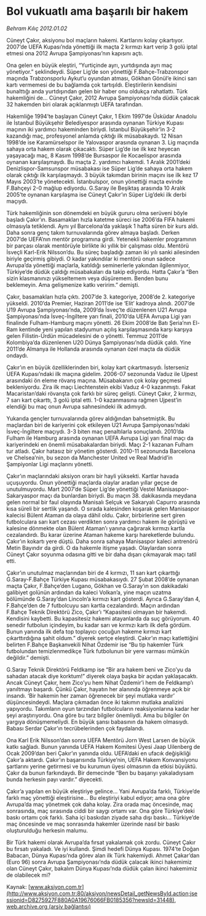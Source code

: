 # Bol vukuatlı ama başarılı bir hakem

*Behram Kılıç 2012.01.02*

<font class="agenda2NewsSpot">
 Cüneyt Çakır, aksiyonu bol maçların hakemi. Kartlarını kolay çıkartıyor. 2007’de UEFA Kupası’nda yönettiği ilk maçta 2 kırmızı kart verip 3 golü iptal etmesi ona 2012 Avrupa Şampiyonası’nın kapısını açtı.
</font>
<font class="newsDetail">
 <p class="MsoNormal">
  Ona gelen en büyük eleştiri, “Yurtiçinde ayrı, yurtdışında ayrı maç yönetiyor.” şeklindeydi. Süper Lig’de son yönettiği F.Bahçe-Trabzonspor maçında Trabzonsporlu Aykut’u oyundan atması, Gökhan Gönül’e ikinci sarı kartı vermemesi de bu bağlamda çok tartışıldı. Eleştirilerin kendisini bunalttığı anda yurtdışından gelen bir haber onu oldukça rahatlattı. Türk hakemliğini de... Cüneyt Çakır, 2012 Avrupa Şampiyonası’nda düdük çalacak 32 hakemden biri olarak açıklanmıştı UEFA tarafından.
 </p>
 <p class="MsoNormal">
  Hakemliğe 1994’te başlayan Cüneyt Çakır, 1 Ekim 1997’de Üsküdar Anadolu ile İstanbul Büyükşehir Belediyespor arasında oynanan Türkiye Kupası maçının iki yardımcı hakeminden biriydi. İstanbul Büyükşehir’in 3-2 kazandığı maç, profesyonel anlamda çıktığı ilk müsabakaydı. 12 Nisan 1998’de ise Karamürselspor ile Yalovaspor arasında oynanan 3. Lig maçında sahaya orta hakem olarak çıkacaktı. Süper Lig’de ise ilk kez heyecan yaşayacağı maç, 8 Kasım 1998’de Bursaspor ile Kocaelispor arasında oynanan karşılaşmaydı. Bu maçta 2. yardımcı hakemdi. 1 Aralık 2001’deki Denizlispor-Samsunspor müsabakası ise Süper Lig’de sahaya orta hakem olarak çıktığı ilk karşılaşmaydı. 3 büyük takımdan birinin maçını ise ilk kez 17 Mayıs 2003’te yönetecekti. İstanbulspor, onun yönettiği maçta evinde F.Bahçeyi 2-0 mağlup ediyordu. G.Saray ile Beşiktaş arasında 10 Aralık 2005’te oynanan karşılaşma ise Cüneyt Çakır’ın Süper Lig’deki ilk derbi maçıydı.
 </p>
 <p class="MsoNormal">
  Türk hakemliğinin son dönemdeki en büyük gururu olma serüveni böyle başladı Çakır’ın. Basamakları hızla katetme süreci ise 2006’da FIFA hakemi olmasıyla tetiklendi. Aynı yıl Barcelona’da yaklaşık 1 hafta süren bir kurs aldı. Daha sonra genç takım turnuvalarında görev almaya başladı. Derken 2007’de UEFA’nın mentör programına girdi. Yetenekli hakemler programının bir parçası olarak mentörüyle birlikte iki yıllık bir çalışması oldu. Mentörü İsveçli Karl-Erik Nilsson’du. Bu süreç başladığı zaman iki yılı sanki ailesinden biriyle geçirmiş gibiydi. O kadar yakındılar ki mentörü onun sadece Avrupa’da yönettiği maçlarla, katıldığı seminerlerle yakından ilgilenmiyor, Türkiye’de düdük çaldığı müsabakaları da takip ediyordu. Hatta Çakır’a “Ben sizin klasmanınızı yükseltemem veya düşüremem. Benden bunu beklemeyin. Ama gelişmenize katkı veririm.” demişti.
 </p>
 <p class="MsoNormal">
  Çakır, basamakları hızla çıktı. 2007’de 3. kategoriye, 2008’de 2. kategoriye yükseldi. 2010’da Premier, Haziran 2011’de ise ‘Elit’ kadroya alındı. 2007’de U19 Avrupa Şampiyonası’nda, 2009’da İsveç’te düzenlenen U21 Avrupa Şampiyonası’nda İsveç-İngiltere yarı finali, 2010’da UEFA Avrupa Ligi yarı finalinde Fulham-Hamburg maçını yönetti. 26 Ekim 2008’de Batı Şeria’nın El-Ram kentinde yeni yapılan stadyumun açılış karşılaşmasında karşı karşıya gelen Filistin-Ürdün mücadelesini de o yönetti. Temmuz 2011’de Kolombiya’da düzenlenen U20 Dünya Şampiyonası’nda düdük çaldı. Yine 2011’de Almanya ile Hollanda arasında oynanan özel maçta da düdük ondaydı.
 </p>
 <p class="MsoNormal">
  Çakır’ın en büyük özelliklerinden biri, kolay kart çıkartmasıydı. İsterseniz UEFA Kupası’ndaki ilk maçına gidelim. 2006-07 sezonunda Vaduz ile Ujpest arasındaki ön eleme rövanş maçına. Müsabakanın çok kolay geçmesi bekleniyordu. Zira ilk maçı Liechtenstein ekibi Vaduz 4-0 kazanmıştı. Fakat Macaristan’daki rövanşta çok farklı bir süreç gelişti. Cüneyt Çakır, 2 kırmızı, 7 sarı kart çıkarttı, 3 golü iptal etti. 1-0 kazanmasına rağmen Ujpest’in elendiği bu maç onun Avrupa sahnesindeki ilk adımıydı.
 </p>
 <p class="MsoNormal">
  Yukarıda gençler turnuvalarında görev aldığından bahsetmiştik. Bu maçlardan biri de kariyerini çok etkileyen U21 Avrupa Şampiyonası’ndaki İsveç-İngiltere maçıydı. 3-3 biten maç penaltılarla sonuçlandı. 2010’da Fulham ile Hamburg arasında oynanan UEFA Avrupa Ligi yarı final maçı da kariyerindeki en önemli müsabakalardan biriydi. Maçı 2-1 kazanan Fulham tur atladı. Çakır hatasız bir yönetim gösterdi. 2010-11 sezonunda Barcelona ve Chelsea’nin, bu sezon da Manchester United ve Real Madrid’in Şampiyonlar Ligi maçlarını yönetti.
 </p>
 <p class="MsoNormal">
  Çakır’ın maçlarındaki aksiyon oranı bir hayli yüksekti. Kartlar havada uçuşuyordu. Onun yönettiği maçlarda olaylar aradan yıllar geçse de unutulmuyordu. Mart 2007’de Süper Lig’de yönettiği Vestel Manisaspor-Sakaryaspor maçı da bunlardan biriydi. Bu maçın 38. dakikasında meydana gelen normal bir faul olayında Manisalı Selçuk ve Sakaryalı Capurro arasında kısa süreli bir sertlik yaşandı. O sırada kalesinden koşarak gelen Manisaspor kalecisi Bülent Ataman da olaya dâhil oldu. Çakır, birbirlerine sert giren futbolculara sarı kart cezası verdikten sonra yardımcı hakem ile görüştü ve kalesine dönmekte olan Bülent Ataman’ı yanına çağırarak kırmızı kartla cezalandırdı. Bu karar üzerine Ataman hakeme karşı hareketlerde bulundu. Çakır’ın kokartı yere düştü. Daha sonra sahaya Manisaspor kaleci antrenörü Metin Bayındır da girdi. O da hakemle itişme yaşadı. Olaylardan sonra Cüneyt Çakır soyunma odasına gitti ve bir daha dışarı çıkmayarak maçı tatil etti.
 </p>
 <p class="MsoNormal">
  Çakır’ın unutulmaz maçlarından biri de 4 kırmızı, 11 sarı kart çıkarttığı G.Saray-F.Bahçe Türkiye Kupası müsabakasıydı. 27 Şubat 2008’de oynanan maçta Çakır, F.Bahçe’den Lugano, Gökhan ve G.Saray’ın son dakikadaki galibiyet golünün ardından da kaleci Volkan’a, yine maçın uzatma bölümünde G.Saray’dan Lincoln’a kırmızı kart gösterdi. Ayrıca G.Saray’dan 4, F.Bahçe’den de 7 futbolcuyu sarı kartla cezalandırdı. Maçın ardından F.Bahçe Teknik Direktörü Zico, Çakır’ı “Kapasitesi olmayan bir hakemdi. Kendisini kaybetti. Bu kapasitesiz hakemi atayanlarda da suç görüyorum. 40 senedir futbolun içindeyim, bu kadar sarı ve kırmızı kartı ilk defa gördüm. Bunun yanında ilk defa top toplayıcı çocuğun hakeme kırmızı kart çıkarttırdığına şahit oldum.” diyerek sertçe eleştirdi. Çakır’ın maçı katlettiğini belirten F.Bahçe Başkanvekili Nihat Özdemir ise “Bu tip hakemler Türk futbolundan temizlenmedikçe Türk futbolunun bir yere varması mümkün değildir.” demişti.
 </p>
 <p class="MsoNormal">
  G.Saray Teknik Direktörü Feldkamp ise “Bir ara hakem beni ve Zico’yu da sahadan atacak diye korktum!” diyerek olaya başka bir açıdan yaklaşacaktı. Ancak Cüneyt Çakır, hem Zico’yu hem Nihat Özdemir’i hem de Feldkamp’ı yanıltmayı başardı. Çünkü Çakır, hayatın her alanında öğrenmeye açık bir insandı. ‘Bir hakemin her zaman öğrenecek bir şeyi mutlaka vardır’ düşüncesindeydi. Maçlara çıkmadan önce iki takımın mutlaka analizini yapıyordu. Takımların oyun tarzından futbolcuların reaksiyonlarına kadar her şeyi araştırıyordu. Ona göre bu tarz bilgiler önemliydi. Ama bu bilgiler ön yargıya dönüşmemeliydi. En büyük şansı babasının da hakem olmasıydı. Babası Serdar Çakır’ın tecrübelerinden çok faydalandı.
 </p>
 <p class="MsoNormal">
  Ona Karl Erik Nilsson’dan sonra UEFA Mentörü Jorn West Larsen de büyük katkı sağladı. Bunun yanında UEFA Hakem Komitesi Üyesi Jaap Uilenberg de Ocak 2009’dan beri Çakır’ın yanında oldu. UEFA’daki en ufacık değişikliği Çakır’a aktardı. Çakır’ın başarısında Türkiye’nin, UEFA Hakem Konvansiyonu şartlarını yerine getirmesi ve bu kurumun üyesi olmasının da etkisi büyüktü. Çakır da bunun farkındaydı. Bir demecinde “Ben bu başarıyı yakaladıysam bunda herkesin payı vardır.” diyecekti.
 </p>
 <p class="MsoNormal">
  Çakır’a yapılan en büyük eleştiriye gelince… Yani Avrupa’da farklı, Türkiye’de farklı maç yönettiği eleştirisine... Bu eleştiriyi kabul ediyor; ama ona göre Avrupa’da maç yönetmek çok daha kolay. Zira orada maç öncesinde, maç sonrasında, maç sırasında ciddi bir saygı ortamı var. Ona göre Türkiye’deki baskı ortamı çok farklı. Saha içi baskıdan ziyade saha dışı baskı... Türkiye’de maç öncesinde ve maç sonrasında hakemler üzerinde nasıl bir baskı oluşturulduğu herkesin malumu.
 </p>
 <p class="MsoNormal">
  Bir Türk hakemi olarak Avrupa’da fırsat yakalamak çok zordu. Cüneyt Çakır bu fırsatı yakaladı. Ve iyi kullandı. Şimdi hedefi Dünya Kupası. 1974’te Doğan Babacan, Dünya Kupası’nda görev alan ilk Türk hakemiydi. Ahmet Çakar’dan (Euro 96) sonra Avrupa Şampiyonası’nda düdük çalacak ikinci hakemimiz olan Cüneyt Çakır, bakalım Dünya Kupası’nda düdük çalan ikinci hakemimiz de olabilecek mi?
 </p>
</font>

Kaynak: [www.aksiyon.com.tr](http://www.aksiyon.com.tr:80/aksiyon/newsDetail_getNewsById.action;jsessionid=D8275927F880A0A19676066FB0185356?newsId=31448), [web.archive.org (arşiv bağlantısı)](http://web.archive.org/web/20120109101137/http://www.aksiyon.com.tr:80/aksiyon/newsDetail_getNewsById.action;jsessionid=D8275927F880A0A19676066FB0185356?newsId=31448)
